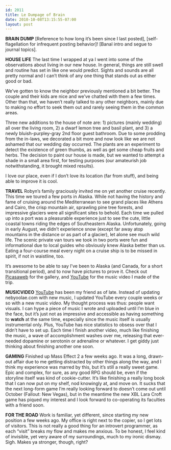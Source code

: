 ```yaml
---
id: 2011
title: Le Dumpage of Brain
date: 2010-10-08T13:15:55-07:00
layout: post
---
```

**BRAIN DUMP**
[Reference to how long it&#8217;s been since I last posted], [self-flagellation for infrequent posting behavior]! [Banal intro and segue to journal topics].

**HOUSE LIFE**
The last time I wrapped at ya I went into some of the observations about living in our new house. In general, things are still swell and routine has set in like one would predict. Sights and sounds are all pretty normal and I can&#8217;t think of any one thing that stands out as either good or bad.

We&#8217;ve gotten to know the neighbor previously mentioned a bit better. The couple and their kids are nice and we&#8217;ve chatted with them a few times. Other than that, we haven&#8217;t really talked to any other neighbors, mainly due to making no effort to seek them out and rarely seeing them in the common areas.

Three new additions to the house of note are: 1) pictures (mainly wedding) all over the living room, 2) a dwarf lemon tree and basil plant, and 3) a newly bluish-purpley-gray 2nd floor guest bathroom. Due to some prodding from the in-laws, we decorated a bit more and now look like we are not ashamed that our wedding day occurred. The plants are an experiment to detect the existence of green thumbs, as well as get some cheap fruits and herbs. The decision to paint our house is made, but we wanted to attempt a shade in a small area first, for testing purposes (our amateurish job notwithstanding, it brought mixed results).

I love our place, even if I don&#8217;t love its location (far from stuff), and being able to improve it is cool.

**TRAVEL**
Robyn&#8217;s family graciously invited me on yet another cruise recently. This time we toured a few ports in Alaska. While not having the history and fame of cruising around the Mediterranean to see grand places like Athens and Cairo, the crisp mountain air, sprawling pine tree forests, and impressive glaciers were all significant sites to behold. Each time we pulled up into a port was a pleasurable experience just to see the cute, little coastal towns riding the edges of Southeastern Alaska. Unfortunately, going in early August, we didn&#8217;t experience snow (except far away atop mountains in the distance or as part of a glacier), let alone see much wild life. The scenic private van tours we took in two ports were fun and informational due to local guides who obviously knew Alaska better than us. Eating a four-course meal every night on a cruise ship is to be missed in spirit, if not in waistline, too.

It&#8217;s awesome to be able to say I&#8217;ve been to Alaska (and Canada, for a short transitional period), and to now have pictures to prove it. Check out [Picasaweb](http://picasaweb.google.com/michael.chadwick/2010AlaskanCruise) for the gallery, and [YouTube](http://www.youtube.com/watch?v=R28DF5AagN0) for the music video I made of the trip.

**MUSICVIDEO**
[YouTube](http://youtube.com/nebyoolae) has been my friend as of late. Instead of updating nebyoolae.com with new music, I updated YouTube every couple weeks or so with a new music _video_. My thought process was thus: people want visuals. I can hype a piece of music I wrote and uploaded until I&#8217;m blue in the face, but it&#8217;s just not as impressive and accessible as having something to **watch** at the same time, especially since the music itself is usually instrumental only. Plus, YouTube has nice statistics to obsess over that I didn&#8217;t have to set up. Each time I finish another video, much like finishing the music, a wave of accomplishment washes over me, releasing that ever-needed dopamine or serotonin or adrenaline or whatever. I get giddy just thinking about finishing another one soon.

**GAMING**
Finished up Mass Effect 2 a few weeks ago. It was a long, drawn-out affair due to me getting distracted by other things along the way, and I think my experience was marred by this, but it&#8217;s still a really sweet game. Epic and complex, for sure, as any good RPG should be, even if the storyline itself was kind of cookie-cutter. It&#8217;s like finishing a really long book that I can now put on my shelf, nod knowingly at, and move on. It sucks that the next long-form game I&#8217;m really looking forward to doesn&#8217;t come out until October (Fallout: New Vegas), but in the meantime the new XBL Lara Croft game has piqued my interest and I look forward to co-operating its faculties with a friend soon.

**FOR THE ROAD**
Work is familiar, yet different, since starting my new position a few weeks ago. My office is right next to the copier, so I get lots of visitors. This is not really a good thing for an introvert programmer, as each &#8220;visit&#8221; breaks my flow and makes me anxious. To be honest, I feel kind of invisible, yet very aware of my surroundings, much to my ironic dismay. Sigh. Makes ya stronger, though, right?
